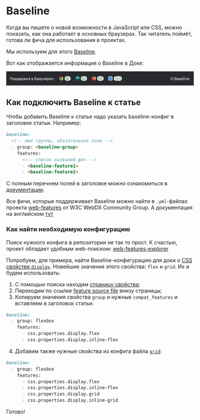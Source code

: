 # Baseline

Когда вы пишете о новой возможности в JavaScript или CSS, можно показать, как она работает в основных браузерах. Так читатель поймёт, готова ли фича для использования в проектах.

Мы используем для этого [Baseline](https://web.dev/baseline).

Вот как отображается информация о Baseline в Доке:

![Пример отображения информации о Baseline](./images/baseline.png)

## Как подключить Baseline к статье

Чтобы добавить Baseline к статье надо указать baseline-конфиг в заголовке статьи. Например:

```markdown
baseline:
  <!-- имя группы, обязательное поле -->
  - group: <baseline-group>
    features:
      <!-- список названий фич -->
      - <baseline-feature1>
      - <baseline-feature2>
```
С полным перечнем полей в заголовке можно ознакомиться в [документации](examples/doka.md).

Все фичи, которые поддерживает Baseline можно найти в `.yml`-файлах проекта [web-features](https://github.com/web-platform-dx/web-features/tree/main/features) от W3C WebDX Community Group. А документация на английском [тут](https://github.com/web-platform-dx/web-features/tree/main/docs)

### Как найти необходимую конфигурацию

Поиск нужного конфига в репозитории не так то прост.
К счастью, проект обладает удобным web-поиском: [web-features-explorer](https://web-platform-dx.github.io/web-features-explorer/)

Попробуем, для примера, найти Baseline-конфигурацию для доки о [CSS свойстве `display`](https://doka.guide/css/display/).
Новейшие значения этого свойства: `flex` и `grid`. Их и будем использовать:

1. С помощью поиска находим [страницу свойства](https://web-platform-dx.github.io/web-features-explorer/features/flexbox/);
2. Переходим по ссылке [feature source file](https://github.com/web-platform-dx/web-features/blob/main/features/flexbox.yml) внизу страницы;
3. Копируем значения свойства `group` и нужные `compat_features` и вставляем в заголовок статьи:

```markdown
baseline:
  - group: flexbox
    features:
      - css.properties.display.flex
      - css.properties.display.inline-flex
```

4. Добавим также нужные свойства из конфига файла [`grid`](https://github.com/web-platform-dx/web-features/blob/main/features/grid.yml):
```markdown
baseline:
  - group: flexbox
    features:
      - css.properties.display.flex
      - css.properties.display.inline-flex
      - css.properties.display.grid
      - css.properties.display.inline-grid
```

Готово!
